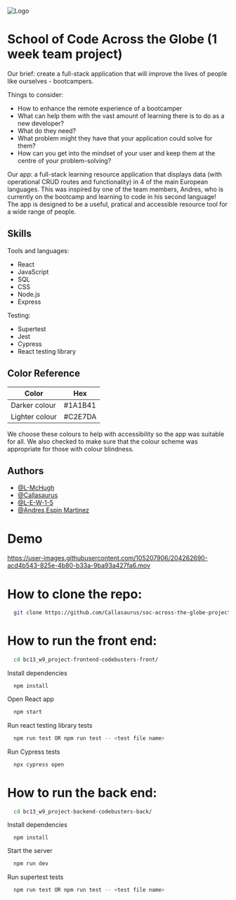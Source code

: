 

![Logo](https://i.postimg.cc/Dwp8SNVr/Who-are-you-gonna-call-1.jpg)

# School of Code Across the Globe (1 week team project)

Our brief: create a full-stack application that will improve the lives of people like ourselves - bootcampers. 

Things to consider: 
- How to enhance the remote experience of a bootcamper
- What can help them with the vast amount of learning there is to do as a new developer?
- What do they need?
- What problem might they have that your application could solve for them?
- How can you get into the mindset of your user and keep them at the centre of your problem-solving?

Our app: a full-stack learning resource application that displays data (with operational CRUD routes and functionality) in 4 of the main European languages. This was inspired by one of the team members, Andres, who is currently on the bootcamp and learning to code in his second language! The app is designed to be a useful, pratical and accessible resource tool for a wide range of people. 

## Skills

Tools and languages:
- React
- JavaScript
- SQL
- CSS
- Node.js
- Express

Testing:
- Supertest
- Jest
- Cypress
- React testing library 


## Color Reference

| Color             | Hex                                                                |
| ----------------- | ------------------------------------------------------------------ |
| Darker colour | #1A1B41 |
| Lighter colour| #C2E7DA |

We choose these colours to help with accessibility so the app was suitable for all. We also checked to make sure that the colour scheme was appropriate for those with colour blindness. 


## Authors

- [@L-McHugh](https://github.com/L-McHugh)
- [@Callasaurus](https://github.com/Callasaurus)
- [@L-E-W-1-5](https://github.com/L-E-W-1-5)
- [@Andres Espin Martinez](https://github.com/andres3m)


# Demo

https://user-images.githubusercontent.com/105207906/204262690-acd4b543-825e-4b80-b33a-9ba93a427fa6.mov

# How to clone the repo:

```bash
  git clone https://github.com/Callasaurus/soc-across-the-globe-project.git
```

# How to run the front end:

```bash
  cd bc13_w9_project-frontend-codebusters-front/
```

Install dependencies

```react
  npm install
```

Open React app

```bash
  npm start
```

Run react testing library tests 


```bash
  npm run test OR npm run test -- <test file name>
```

Run Cypress tests

```bash
  npx cypress open
```

# How to run the back end:

```bash
  cd bc13_w9_project-backend-codebusters-back/
```

Install dependencies

```react
  npm install
```

Start the server

```bash
  npm run dev
```

Run supertest tests 

```bash
  npm run test OR npm run test -- <test file name>
```
